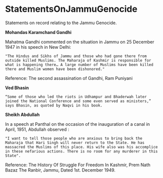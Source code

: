# StatementsOnJammuGenocide

Statements on record relating to the Jammu Genocide.

**Mohandas Karamchand Gandhi**

Mahatma Gandhi commented on the situation in Jammu on 25 December 1947 in his speech in New Delhi: 

`
"The Hindus and Sikhs of Jammu and those who had gone there from outside killed Muslims. The Maharaja of Kashmir is responsible for what is happening there…
A large number of Muslims have been killed there and Muslim women have been dishonored."
`

Reference: The second assassination of Gandhi, Ram Puniyani 

**Ved Bhasin**

`
“Some of those who led the riots in Udhampur and Bhaderwah later joined the National Conference and some even served as ministers,” says Bhasin, as quoted by Naqvi in his book. `

**Sheikh Abdullah**

In a speech at Panthal on the occasion of the inauguration of a canal in April, 1951, Abdullah observed :

`
"I want to tell those people who are anxious to bring back the Maharaja that Hari Singh will never return to the State. He has massacred the Muslims of this place. His wife also was his accomplice in these nefarious actions. There is no room for any murderer in this State".
`

Reference: The History Of Struggle For Freedom In Kashmir, Prem Nath Bazaz
           The Ranbir, Jammu, Dated 1st. December 1949.
